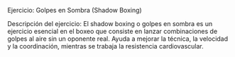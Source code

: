 Ejercicio: Golpes en Sombra (Shadow Boxing)


Descripción del ejercicio:
El shadow boxing o golpes en sombra es un ejercicio esencial en el boxeo que consiste en lanzar combinaciones de golpes al aire sin un oponente real.
Ayuda a mejorar la técnica, la velocidad y la coordinación, mientras se trabaja la resistencia cardiovascular.
